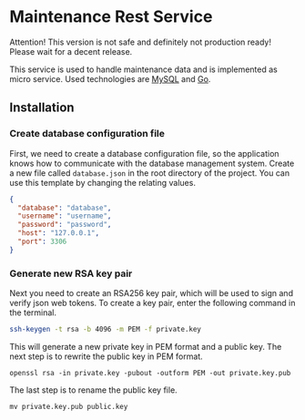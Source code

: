 # Maintenance Rest Service
Attention! This version is not safe and definitely not production ready! Please
wait for a decent release.

This service is used to handle maintenance data and is implemented as micro
service. Used technologies are [MySQL](https://mysql.com/) and
[Go](https://golang.org).

## Installation
### Create database configuration file
First, we need to create a database configuration file, so the application knows
how to communicate with the database management system. Create a new file called
`database.json` in the root directory of the project. You can use this template
by changing the relating values.

```json
{
  "database": "database",
  "username": "username",
  "password": "password",
  "host": "127.0.0.1",
  "port": 3306
}
```

### Generate new RSA key pair
Next you need to create an RSA256 key pair, which will be used to sign and
verify json web tokens. To create a key pair, enter the following command in the
terminal.

```sh
ssh-keygen -t rsa -b 4096 -m PEM -f private.key
```

This will generate a new private key in PEM format and a public key. The next
step is to rewrite the public key in PEM format.

```
openssl rsa -in private.key -pubout -outform PEM -out private.key.pub
```

The last step is to rename the public key file.

```
mv private.key.pub public.key
```